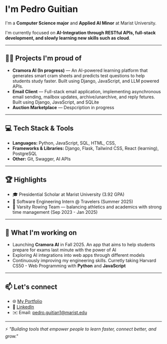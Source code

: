 # I'm Pedro Guitian

I'm a **Computer Science major** and **Applied AI Minor** at Marist University.  

I'm currently focused on **AI-Integration through RESTful APIs, full-stack development, and slowly learning new skills such as cloud**.

---

## 👨‍💻 Projects I'm proud of
 
- **Cramora AI (In progress)** — An AI-powered learning platform that generates smart cram sheets and predicts test questions to help students study faster. Built using Django, JavaScript, and LLM powered APIs.  
- **Email Client** — Full-stack email application, implementing asynchronous email sending, mailbox updates, archive/unarchive, and reply fetures. Built using Django, JavaScript, and SQLite
- **Auction Marketplace** — Despcription in progress

---

## 💻 Tech Stack & Tools

- **Languages:** Python, JavaScript, SQL, HTML, CSS, 
- **Frameworks & Libraries:** Django, Flask, Tailwind CSS, React (learning), PostgreSQL
- **Other:** Git, Swagger, AI APIs

---

## 🏆 Highlights

- 🎓 Presidential Scholar at Marist University (3.92 GPA)
- 💼 Software Engineering Intern @ Travelers (Summer 2025)
- 🚣 Varsity Rowing Team — balancing athletics and academics with strong time management (Sep 2023 - Jan 2025)

---

## 🌟 What I'm working on

- Launching **Cramora AI** in Fall 2025. An app that aims to help students prepare for exams last minute with the power of AI
- Exploring AI integrations into web apps through different models
- Continuously improving my engineering skills. Curretly taking Harvard CS50 - Web Programming with **Python** and **JavaScript**

---

## 📫 Let's connect

- 🌐 [My Portfolio](https://pedroguitian.github.io/)
- 💼 [LinkedIn](https://www.linkedin.com/in/pedro-guitian/)
- ✉️ Email: pedro.guitian1@marist.edu

---

⚡ *"Building tools that empower people to learn faster, connect better, and grow."*
